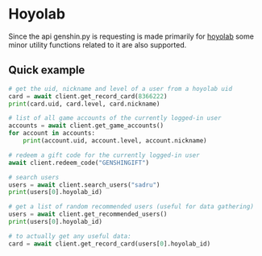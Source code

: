 # Hoyolab

Since the api genshin.py is requesting is made primarily for [hoyolab](https://www.hoyolab.com/) some minor utility functions related to it are also supported.

## Quick example

```py
# get the uid, nickname and level of a user from a hoyolab uid
card = await client.get_record_card(8366222)
print(card.uid, card.level, card.nickname)
```

```py
# list of all game accounts of the currently logged-in user
accounts = await client.get_game_accounts()
for account in accounts:
    print(account.uid, account.level, account.nickname)
```

```py
# redeem a gift code for the currently logged-in user
await client.redeem_code("GENSHINGIFT")
```

```py
# search users
users = await client.search_users("sadru")
print(users[0].hoyolab_id)

# get a list of random recommended users (useful for data gathering)
users = await client.get_recommended_users()
print(users[0].hoyolab_id)

# to actually get any useful data:
card = await client.get_record_card(users[0].hoyolab_id)
```
